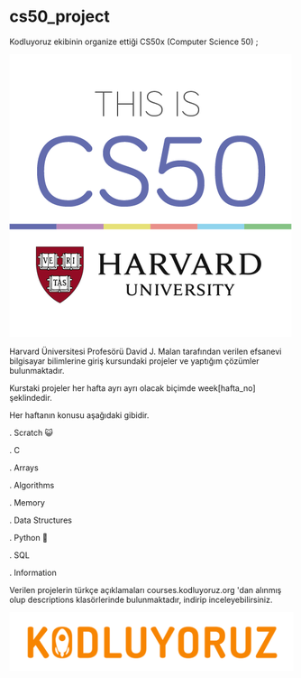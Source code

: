 # cs50_project  

Kodluyoruz ekibinin organize ettiği CS50x (Computer Science 50) ;



![](/images/cs50x.png)




Harvard Üniversitesi Profesörü David J. Malan tarafından verilen efsanevi bilgisayar bilimlerine giriş kursundaki projeler ve yaptığım çözümler bulunmaktadır.


Kurstaki projeler her hafta ayrı ayrı olacak biçimde week[hafta_no] şeklindedir.


Her haftanın konusu aşağıdaki gibidir.


. Scratch 😺

. C

. Arrays

. Algorithms

. Memory

. Data Structures

. Python 🐍

. SQL

. Information


Verilen projelerin türkçe açıklamaları courses.kodluyoruz.org 'dan alınmış olup descriptions klasörlerinde bulunmaktadır, indirip inceleyebilirsiniz.



![](/images/kodluyoruz.png)
